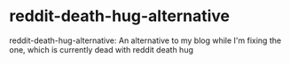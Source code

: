 # reddit-death-hug-alternative
reddit-death-hug-alternative: An alternative to my blog while I'm fixing the one, which is currently dead with reddit death hug

